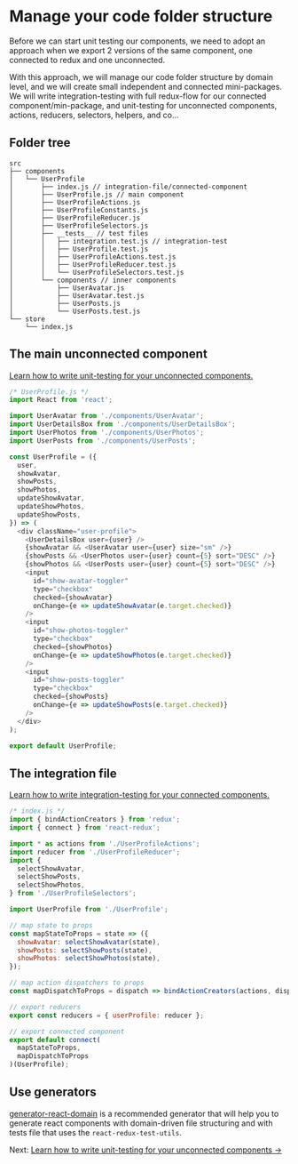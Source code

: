 # Manage your code folder structure

Before we can start unit testing our components,
we need to adopt an approach when we export 2 versions of the same component,
one connected to redux and one unconnected.

With this approach, we will manage our code folder structure by domain level, and we will create small independent and connected mini-packages.
We will write integration-testing with full redux-flow for our connected component/min-package, and unit-testing for unconnected components, actions, reducers, selectors, helpers, and co...

## Folder tree

```
src
├── components
│   └── UserProfile
│       ├── index.js // integration-file/connected-component
│       ├── UserProfile.js // main component
│       ├── UserProfileActions.js
│       ├── UserProfileConstants.js
│       ├── UserProfileReducer.js
│       ├── UserProfileSelectors.js
│       ├── __tests__ // test files
│       │   ├── integration.test.js // integration-test
│       │   ├── UserProfile.test.js
│       │   ├── UserProfileActions.test.js
│       │   ├── UserProfileReducer.test.js
│       │   └── UserProfileSelectors.test.js
│       └── components // inner components
│           ├── UserAvatar.js
│           ├── UserAvatar.test.js
│           ├── UserPosts.js
│           └── UserPosts.test.js
└── store
    └── index.js
```

## The main unconnected component

[Learn how to write unit-testing for your unconnected components.](unit-testing-components.md)

```js
/* UserProfile.js */
import React from 'react';

import UserAvatar from './components/UserAvatar';
import UserDetailsBox from './components/UserDetailsBox';
import UserPhotos from './components/UserPhotos';
import UserPosts from './components/UserPosts';

const UserProfile = ({
  user,
  showAvatar,
  showPosts,
  showPhotos,
  updateShowAvatar,
  updateShowPhotos,
  updateShowPosts,
}) => (
  <div className="user-profile">
    <UserDetailsBox user={user} />
    {showAvatar && <UserAvatar user={user} size="sm" />}
    {showPosts && <UserPhotos user={user} count={5} sort="DESC" />}
    {showPhotos && <UserPosts user={user} count={5} sort="DESC" />}
    <input
      id="show-avatar-toggler"
      type="checkbox"
      checked={showAvatar}
      onChange={e => updateShowAvatar(e.target.checked)}
    />
    <input
      id="show-photos-toggler"
      type="checkbox"
      checked={showPhotos}
      onChange={e => updateShowPhotos(e.target.checked)}
    />
    <input
      id="show-posts-toggler"
      type="checkbox"
      checked={showPosts}
      onChange={e => updateShowPosts(e.target.checked)}
    />
  </div>
);

export default UserProfile;
```

## The integration file

[Learn how to write integration-testing for your connected components.](integration-testing.md)

```js
/* index.js */
import { bindActionCreators } from 'redux';
import { connect } from 'react-redux';

import * as actions from './UserProfileActions';
import reducer from './UserProfileReducer';
import {
  selectShowAvatar,
  selectShowPosts,
  selectShowPhotos,
} from './UserProfileSelectors';

import UserProfile from './UserProfile';

// map state to props
const mapStateToProps = state => ({
  showAvatar: selectShowAvatar(state),
  showPosts: selectShowPosts(state),
  showPhotos: selectShowPhotos(state),
});

// map action dispatchers to props
const mapDispatchToProps = dispatch => bindActionCreators(actions, dispatch);

// export reducers
export const reducers = { userProfile: reducer };

// export connected component
export default connect(
  mapStateToProps,
  mapDispatchToProps
)(UserProfile);
```

## Use generators

[generator-react-domain](https://github.com/glekner/generator-react-domain) is a recommended generator that will help you to generate react components with domain-driven file structuring and with tests file that uses the `react-redux-test-utils`.

Next: [Learn how to write unit-testing for your unconnected components ->](unit-testing-components.md)
